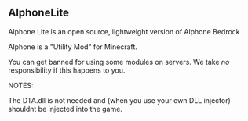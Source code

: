 ## AlphoneLite

Alphone Lite is an open source, lightweight version of Alphone Bedrock

Alphone is a "Utility Mod" for Minecraft.

You can get banned for using some modules on servers. We take *no* responsibility if this happens to you.

NOTES:

The DTA.dll is not needed and (when you use your own DLL injector) shouldnt be injected into the game.
